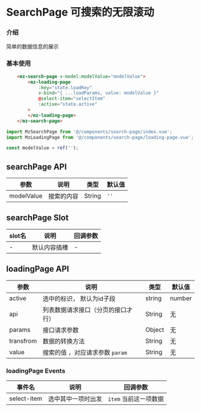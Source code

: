 
# SearchPage 可搜索的无限滚动
### 介绍

简单的数据信息的展示

###  基本使用
```html
    <mz-search-page v-model:modelValue="modelValue">
        <mz-loading-page
            :key="state.loadKey"
            v-bind="{ ...loadParams, value: modelValue }"
            @select-item="selectItem"
            :active="state.active"
        >
        </mz-loading-page>
    </mz-search-page>
```
```javascript
import MzSearchPage from '@/components/search-page/index.vue';
import MzLoadingPage from '@/components/search-page/loading-page.vue';

const modelValue = ref('');
```


## searchPage API

| 参数     | 说明                                                         | 类型    | 默认值    |
| -------- | ------------------------------------------------------------ | ------- | --------- |
| modelValue     |  搜索的内容                                              | String  | `'' `|


## searchPage Slot
| slot名 | 说明           | 回调参数     |
|--------|----------------|--------------|
| -   | 默认内容插槽 | - |

## loadingPage API
| 参数     | 说明                                                         | 类型    | 默认值    |
| -------- | ------------------------------------------------------------ | ------- | --------- |
| active    | 选中的标识，  默认为id子段                                                      | string | number  | 无 |
| api     |  列表数据请求接口（分页的接口才行）                                              | String  | 无 |
| params     |  接口请求参数                                              | Object  | 无 |
| transfrom    |  数据的转换方法                                                        | String  | 无 |
| value    | 搜索的值  ，对应请求参数  `param`                                                        | String  | 无 |


### loadingPage Events

| 事件名 | 说明           | 回调参数     |
|--------|----------------|--------------|
| select-item  |   选中其中一项时出发 | `item` 当前这一项数据 |



